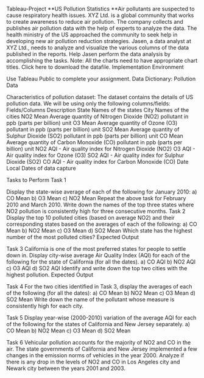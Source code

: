 Tableau-Project
**US Pollution Statistics **Air pollutants are suspected to cause respiratory health issues. XYZ Ltd. is a global community that works to create awareness to reduce air pollution. The company collects and publishes air pollution data with the help of experts to analyze the data. The health ministry of the US approached the community to seek help in developing new air pollution reduction strategies. Jasen, a data analyst at XYZ Ltd., needs to analyze and visualize the various columns of the data published in the reports. Help Jasen perform the data analysis by accomplishing the tasks. Note: All the charts need to have appropriate chart titles. Click here to download the datafile. Implementation Environment

Use Tableau Public to complete your assignment. Data Dictionary: Pollution Data

Characteristics of pollution dataset: The dataset contains the details of US pollution data. We will be using only the following columns/fields: Fields/Columns Description State Names of the states City Names of the cities NO2 Mean Average quantity of Nitrogen Dioxide (NO2) pollutant in ppb (parts per billion) unit O3 Mean Average quantity of Ozone (O3) pollutant in ppb (parts per billion) unit SO2 Mean Average quantity of Sulphur Dioxide (SO2) pollutant in ppb (parts per billion) unit CO Mean Average quantity of Carbon Monoxide (CO) pollutant in ppb (parts per billion) unit NO2 AQI - Air quality index for Nitrogen Dioxide (NO2) O3 AQI - Air quality index for Ozone (O3) SO2 AQI - Air quality index for Sulphur Dioxide (SO2) CO AQI - Air quality index for Carbon Monoxide (CO) Date Local Dates of data capture

Tasks to Perform Task 1

Display the state-wise average of each of the following for January 2010: a) CO Mean b) O3 Mean c) NO2 Mean
Repeat the above task for February 2010 and March 2010.
Write down the names of the top three states where NO2 pollution is consistently high for three consecutive months.
Task 2 Display the top 10 polluted cities (based on average NO2) and their corresponding states based on the averages of each of the following: a) CO Mean b) NO2 Mean c) O3 Mean d) SO2 Mean Which state has the highest number of the most polluted cities? Expected Output

Task 3 California is one of the most preferred states for people to settle down in. Display city-wise average Air Quality Index (AQI) for each of the following for the state of California (for all the dates). a) CO AQI b) NO2 AQI c) O3 AQI d) SO2 AQI Identify and write down the top two cities with the highest pollution. Expected Output

Task 4 For the two cities identified in Task 3, display the averages of each of the following (for all the dates): a) CO Mean b) NO2 Mean c) O3 Mean d) SO2 Mean Write down the name of the pollutant whose measure is consistently high for each city.

Task 5 Display year-wise (2000-2010) variation of the average AQI for each of the following for the states of California and New Jersey separately. a) CO Mean b) NO2 Mean c) O3 Mean d) SO2 Mean

Task 6 Vehicular pollution accounts for the majority of NO2 and CO in the air. The state governments of California and New Jersey implemented a few changes in the emission norms of vehicles in the year 2000. Analyze if there is any drop in the levels of NO2 and CO in Los Angeles city and Newark city between the years 2001 and 2003.

